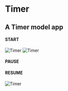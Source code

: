 # Timer
## A Timer model app

#### START
![Timer](https://i.imgur.com/gzU5o5S.png) ![Timer](https://i.imgur.com/Aquu01C.png)

#### PAUSE



#### RESUME
![Timer](https://i.imgur.com/QiptWqS.png)



